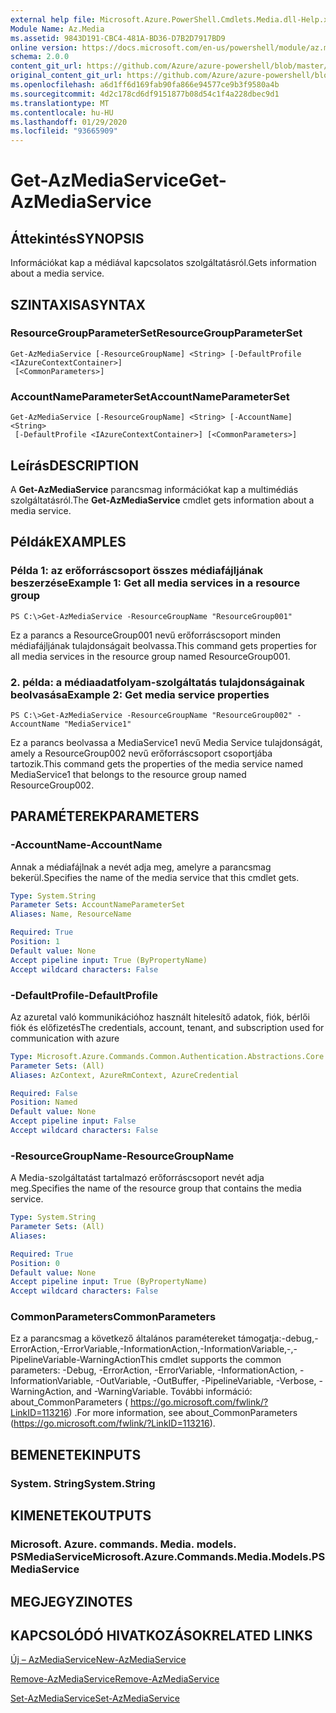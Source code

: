 ```yaml
---
external help file: Microsoft.Azure.PowerShell.Cmdlets.Media.dll-Help.xml
Module Name: Az.Media
ms.assetid: 9843D191-CBC4-481A-BD36-D7B2D7917BD9
online version: https://docs.microsoft.com/en-us/powershell/module/az.media/get-azmediaservice
schema: 2.0.0
content_git_url: https://github.com/Azure/azure-powershell/blob/master/src/Media/Media/help/Get-AzMediaService.md
original_content_git_url: https://github.com/Azure/azure-powershell/blob/master/src/Media/Media/help/Get-AzMediaService.md
ms.openlocfilehash: a6d1ff6d169fab90fa866e94577ce9b3f9580a4b
ms.sourcegitcommit: 4d2c178cd6df9151877b08d54c1f4a228dbec9d1
ms.translationtype: MT
ms.contentlocale: hu-HU
ms.lasthandoff: 01/29/2020
ms.locfileid: "93665909"
---
```

# <span data-ttu-id="7924e-101">Get-AzMediaService</span><span class="sxs-lookup"><span data-stu-id="7924e-101">Get-AzMediaService</span></span>

## <span data-ttu-id="7924e-102">Áttekintés</span><span class="sxs-lookup"><span data-stu-id="7924e-102">SYNOPSIS</span></span>
<span data-ttu-id="7924e-103">Információkat kap a médiával kapcsolatos szolgáltatásról.</span><span class="sxs-lookup"><span data-stu-id="7924e-103">Gets information about a media service.</span></span>

## <span data-ttu-id="7924e-104">SZINTAXISA</span><span class="sxs-lookup"><span data-stu-id="7924e-104">SYNTAX</span></span>

### <span data-ttu-id="7924e-105">ResourceGroupParameterSet</span><span class="sxs-lookup"><span data-stu-id="7924e-105">ResourceGroupParameterSet</span></span>
```
Get-AzMediaService [-ResourceGroupName] <String> [-DefaultProfile <IAzureContextContainer>]
 [<CommonParameters>]
```

### <span data-ttu-id="7924e-106">AccountNameParameterSet</span><span class="sxs-lookup"><span data-stu-id="7924e-106">AccountNameParameterSet</span></span>
```
Get-AzMediaService [-ResourceGroupName] <String> [-AccountName] <String>
 [-DefaultProfile <IAzureContextContainer>] [<CommonParameters>]
```

## <span data-ttu-id="7924e-107">Leírás</span><span class="sxs-lookup"><span data-stu-id="7924e-107">DESCRIPTION</span></span>
<span data-ttu-id="7924e-108">A **Get-AzMediaService** parancsmag információkat kap a multimédiás szolgáltatásról.</span><span class="sxs-lookup"><span data-stu-id="7924e-108">The **Get-AzMediaService** cmdlet gets information about a media service.</span></span>

## <span data-ttu-id="7924e-109">Példák</span><span class="sxs-lookup"><span data-stu-id="7924e-109">EXAMPLES</span></span>

### <span data-ttu-id="7924e-110">Példa 1: az erőforráscsoport összes médiafájljának beszerzése</span><span class="sxs-lookup"><span data-stu-id="7924e-110">Example 1: Get all media services in a resource group</span></span>
```
PS C:\>Get-AzMediaService -ResourceGroupName "ResourceGroup001"
```

<span data-ttu-id="7924e-111">Ez a parancs a ResourceGroup001 nevű erőforráscsoport minden médiafájljának tulajdonságait beolvassa.</span><span class="sxs-lookup"><span data-stu-id="7924e-111">This command gets properties for all media services in the resource group named ResourceGroup001.</span></span>

### <span data-ttu-id="7924e-112">2. példa: a médiaadatfolyam-szolgáltatás tulajdonságainak beolvasása</span><span class="sxs-lookup"><span data-stu-id="7924e-112">Example 2: Get media service properties</span></span>
```
PS C:\>Get-AzMediaService -ResourceGroupName "ResourceGroup002" -AccountName "MediaService1"
```

<span data-ttu-id="7924e-113">Ez a parancs beolvassa a MediaService1 nevű Media Service tulajdonságát, amely a ResourceGroup002 nevű erőforráscsoport csoportjába tartozik.</span><span class="sxs-lookup"><span data-stu-id="7924e-113">This command gets the properties of the media service named MediaService1 that belongs to the resource group named ResourceGroup002.</span></span>

## <span data-ttu-id="7924e-114">PARAMÉTEREK</span><span class="sxs-lookup"><span data-stu-id="7924e-114">PARAMETERS</span></span>

### <span data-ttu-id="7924e-115">-AccountName</span><span class="sxs-lookup"><span data-stu-id="7924e-115">-AccountName</span></span>
<span data-ttu-id="7924e-116">Annak a médiafájlnak a nevét adja meg, amelyre a parancsmag bekerül.</span><span class="sxs-lookup"><span data-stu-id="7924e-116">Specifies the name of the media service that this cmdlet gets.</span></span>

```yaml
Type: System.String
Parameter Sets: AccountNameParameterSet
Aliases: Name, ResourceName

Required: True
Position: 1
Default value: None
Accept pipeline input: True (ByPropertyName)
Accept wildcard characters: False
```

### <span data-ttu-id="7924e-117">-DefaultProfile</span><span class="sxs-lookup"><span data-stu-id="7924e-117">-DefaultProfile</span></span>
<span data-ttu-id="7924e-118">Az azuretal való kommunikációhoz használt hitelesítő adatok, fiók, bérlői fiók és előfizetés</span><span class="sxs-lookup"><span data-stu-id="7924e-118">The credentials, account, tenant, and subscription used for communication with azure</span></span>

```yaml
Type: Microsoft.Azure.Commands.Common.Authentication.Abstractions.Core.IAzureContextContainer
Parameter Sets: (All)
Aliases: AzContext, AzureRmContext, AzureCredential

Required: False
Position: Named
Default value: None
Accept pipeline input: False
Accept wildcard characters: False
```

### <span data-ttu-id="7924e-119">-ResourceGroupName</span><span class="sxs-lookup"><span data-stu-id="7924e-119">-ResourceGroupName</span></span>
<span data-ttu-id="7924e-120">A Media-szolgáltatást tartalmazó erőforráscsoport nevét adja meg.</span><span class="sxs-lookup"><span data-stu-id="7924e-120">Specifies the name of the resource group that contains the media service.</span></span>

```yaml
Type: System.String
Parameter Sets: (All)
Aliases:

Required: True
Position: 0
Default value: None
Accept pipeline input: True (ByPropertyName)
Accept wildcard characters: False
```

### <span data-ttu-id="7924e-121">CommonParameters</span><span class="sxs-lookup"><span data-stu-id="7924e-121">CommonParameters</span></span>
<span data-ttu-id="7924e-122">Ez a parancsmag a következő általános paramétereket támogatja:-debug,-ErrorAction,-ErrorVariable,-InformationAction,-InformationVariable,-,-PipelineVariable-WarningAction</span><span class="sxs-lookup"><span data-stu-id="7924e-122">This cmdlet supports the common parameters: -Debug, -ErrorAction, -ErrorVariable, -InformationAction, -InformationVariable, -OutVariable, -OutBuffer, -PipelineVariable, -Verbose, -WarningAction, and -WarningVariable.</span></span> <span data-ttu-id="7924e-123">További információ: about_CommonParameters ( https://go.microsoft.com/fwlink/?LinkID=113216) .</span><span class="sxs-lookup"><span data-stu-id="7924e-123">For more information, see about_CommonParameters (https://go.microsoft.com/fwlink/?LinkID=113216).</span></span>

## <span data-ttu-id="7924e-124">BEMENETEK</span><span class="sxs-lookup"><span data-stu-id="7924e-124">INPUTS</span></span>

### <span data-ttu-id="7924e-125">System. String</span><span class="sxs-lookup"><span data-stu-id="7924e-125">System.String</span></span>

## <span data-ttu-id="7924e-126">KIMENETEK</span><span class="sxs-lookup"><span data-stu-id="7924e-126">OUTPUTS</span></span>

### <span data-ttu-id="7924e-127">Microsoft. Azure. commands. Media. models. PSMediaService</span><span class="sxs-lookup"><span data-stu-id="7924e-127">Microsoft.Azure.Commands.Media.Models.PSMediaService</span></span>

## <span data-ttu-id="7924e-128">MEGJEGYZI</span><span class="sxs-lookup"><span data-stu-id="7924e-128">NOTES</span></span>

## <span data-ttu-id="7924e-129">KAPCSOLÓDÓ HIVATKOZÁSOK</span><span class="sxs-lookup"><span data-stu-id="7924e-129">RELATED LINKS</span></span>

[<span data-ttu-id="7924e-130">Új – AzMediaService</span><span class="sxs-lookup"><span data-stu-id="7924e-130">New-AzMediaService</span></span>](./New-AzMediaService.md)

[<span data-ttu-id="7924e-131">Remove-AzMediaService</span><span class="sxs-lookup"><span data-stu-id="7924e-131">Remove-AzMediaService</span></span>](./Remove-AzMediaService.md)

[<span data-ttu-id="7924e-132">Set-AzMediaService</span><span class="sxs-lookup"><span data-stu-id="7924e-132">Set-AzMediaService</span></span>](./Set-AzMediaService.md)


